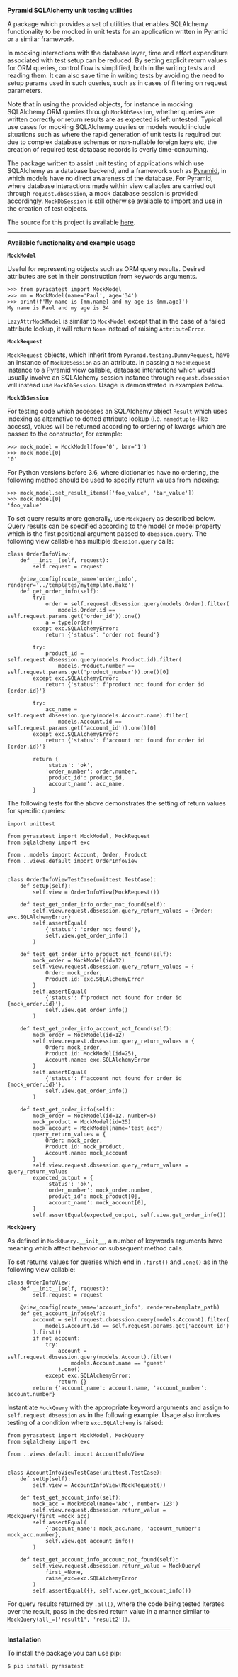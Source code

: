 **Pyramid SQLAlchemy unit testing utilities**

A package which provides a set of utilities that enables SQLAlchemy functionality to be
mocked in unit tests for an application written in Pyramid or a similar framework.

In mocking interactions with the database layer, 
time and effort expenditure associated with test setup can
be reduced. By setting explicit return values for ORM queries, 
control flow is simplified, both in the writing tests and reading 
them. It can also save time in writing tests by avoiding the need to 
setup params used in such queries, such as in cases of filtering on request
parameters.

Note that in using the provided objects, for instance in mocking
SQLAlchemy ORM queries through `MockDbSession`,
whether queries are written correctly or return results are as expected
is left untested. Typical use cases for mocking SQLAlchemy queries or models
would include situations such as where the rapid generation of unit tests is 
required but due to complex database schemas or non-nullable foreign keys etc,
the creation of required test database records is overly time-consuming.

The package written to assist unit testing of applications which use
SQLAlchemy as a database backend,
and a framework such as [Pyramid](https://docs.pylonsproject.org/projects/pyramid/en/latest/), 
in which models have no direct awareness of the database. For Pyramid,
where database interactions made within view callables are 
carried out through `request.dbsession`, a mock database session is provided accordingly.
`MockDbSession` is still otherwise available to import and use in the creation
of test objects.

The source for this project is available [here](https://github.com/paulosjd/pyrasatest).

----
**Available functionality and example usage**

**`MockModel`** 

Useful for representing objects such as ORM query results. 
Desired attributes are set in their construction from keywords arguments.

    >>> from pyrasatest import MockModel
    >>> mm = MockModel(name='Paul', age='34')
    >>> print(f'My name is {mm.name} and my age is {mm.age}')
    My name is Paul and my age is 34

`LazyAttrMockModel` is similar to `MockModel` except that in the case of a 
failed attribute lookup, it will return `None` instead of raising `AttributeError`.

**`MockRequest`**

`MockRequest` objects, which inherit from `Pyramid.testing.DummyRequest`,
have an instance of `MockDbSession` as an attribute. 
In passing a `MockRequest` instance to a Pyramid view callable, database 
interactions which would
usually involve an SQLAlchemy session instance through `request.dbsession` will instead
use `MockDbSession`. Usage is demonstrated in examples below.

**`MockDbSession`**

For testing code which accesses an SQLAlchemy object `Result` which uses indexing
as alternative to dotted attribute lookup (i.e. `namedtuple`-like access),
values will be returned according to ordering of kwargs which are passed to the constructor, for example:

    >>> mock_model = MockModel(foo='0', bar='1')
    >>> mock_model[0]
    '0'
    
For Python versions before 3.6, where dictionaries have no ordering, the following
method should be used to specify return values from indexing:
    
    >>> mock_model.set_result_items(['foo_value', 'bar_value'])
    >>> mock_model[0]
    'foo_value'

To set query results more generally, use `MockQuery` as described below.
Query results can be specified according to the model or model property which 
is the first positional argument passed to `dbession.query`.
The following view callable has multiple `dbession.query` calls:

    class OrderInfoView:
        def __init__(self, request):
            self.request = request
    
        @view_config(route_name='order_info', renderer='../templates/mytemplate.mako')
        def get_order_info(self):
            try:
                order = self.request.dbsession.query(models.Order).filter(
                    models.Order.id == self.request.params.get('order_id')).one()
                a = type(order)
            except exc.SQLAlchemyError:
                return {'status': 'order not found'}
    
            try:
                product_id = self.request.dbsession.query(models.Product.id).filter(
                    models.Product.number == self.request.params.get('product_number')).one()[0]
            except exc.SQLAlchemyError:
                return {'status': f'product not found for order id {order.id}'}
    
            try:
                acc_name = self.request.dbsession.query(models.Account.name).filter(
                    models.Account.id == self.request.params.get('account_id')).one()[0]
            except exc.SQLAlchemyError:
                return {'status': f'account not found for order id {order.id}'}
    
            return {
                'status': 'ok',
                'order_number': order.number,
                'product_id': product_id,
                'account_name': acc_name,
            }
    
The following tests for the above demonstrates the setting of return values 
for specific queries:

    import unittest
    
    from pyrasatest import MockModel, MockRequest
    from sqlalchemy import exc
    
    from ..models import Account, Order, Product
    from ..views.default import OrderInfoView
    

    class OrderInfoViewTestCase(unittest.TestCase):
        def setUp(self):
            self.view = OrderInfoView(MockRequest())
    
        def test_get_order_info_order_not_found(self):
            self.view.request.dbsession.query_return_values = {Order: exc.SQLAlchemyError}
            self.assertEqual(
                {'status': 'order not found'},
                self.view.get_order_info()
            )
    
        def test_get_order_info_product_not_found(self):
            mock_order = MockModel(id=12)
            self.view.request.dbsession.query_return_values = {
                Order: mock_order,
                Product.id: exc.SQLAlchemyError
            }
            self.assertEqual(
                {'status': f'product not found for order id {mock_order.id}'},
                self.view.get_order_info()
            )
    
        def test_get_order_info_account_not_found(self):
            mock_order = MockModel(id=12)
            self.view.request.dbsession.query_return_values = {
                Order: mock_order,
                Product.id: MockModel(id=25),
                Account.name: exc.SQLAlchemyError
            }
            self.assertEqual(
                {'status': f'account not found for order id {mock_order.id}'},
                self.view.get_order_info()
            )
    
        def test_get_order_info(self):
            mock_order = MockModel(id=12, number=5)
            mock_product = MockModel(id=25)
            mock_account = MockModel(name='test_acc')
            query_return_values = {
                Order: mock_order,
                Product.id: mock_product,
                Account.name: mock_account
            }
            self.view.request.dbsession.query_return_values = query_return_values
            expected_output = {
                'status': 'ok',
                'order_number': mock_order.number,
                'product_id': mock_product[0],
                'account_name': mock_account[0],
            }
            self.assertEqual(expected_output, self.view.get_order_info())

**`MockQuery`**

As defined in `MockQuery.__init__`, a number of keywords arguments have meaning
which affect behavior on subsequent method calls.

To set returns values for queries which end in `.first()` and `.one()` as in the
following view callable:

    class OrderInfoView:
        def __init__(self, request):
            self.request = request
    
        @view_config(route_name='account_info', renderer=template_path)
        def get_account_info(self):
            account = self.request.dbsession.query(models.Account).filter(
                models.Account.id == self.request.params.get('account_id')
            ).first()
            if not account:
                try:
                    account = self.request.dbsession.query(models.Account).filter(
                        models.Account.name == 'guest'
                    ).one()
                except exc.SQLAlchemyError:
                    return {}
            return {'account_name': account.name, 'account_number': account.number}

Instantiate `MockQuery` with the appropriate keyword arguments and assign to `self.request.dbsession`
as in the following example. Usage also involves testing of a condition where 
`exc.SQLAlchemy` is raised:

    from pyrasatest import MockModel, MockQuery
    from sqlalchemy import exc
    
    from ..views.default import AccountInfoView


    class AccountInfoViewTestCase(unittest.TestCase):
        def setUp(self):
            self.view = AccountInfoView(MockRequest()) 

        def test_get_account_info(self):
            mock_acc = MockModel(name='Abc', number='123')
            self.view.request.dbsession.return_value = MockQuery(first_=mock_acc)
            self.assertEqual(
                {'account_name': mock_acc.name, 'account_number': mock_acc.number},
                self.view.get_account_info()
            )
    
        def test_get_account_info_account_not_found(self):
            self.view.request.dbsession.return_value = MockQuery(
                first_=None,
                raise_exc=exc.SQLAlchemyError
            )
            self.assertEqual({}, self.view.get_account_info())

For query results returned by `.all()`, where the code being tested iterates 
over the result, pass in the desired return value in a manner similar to 
`MockQuery(all_=['result1', 'result2'])`.

----
**Installation**

To install the package you can use pip:

    $ pip install pyrasatest